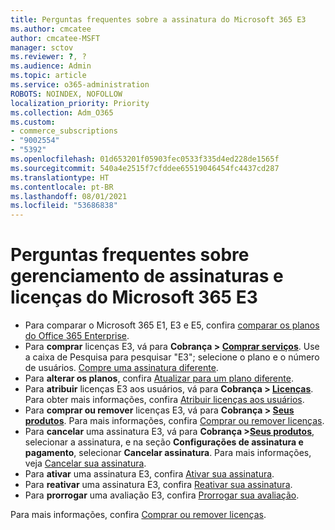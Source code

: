 ```yaml
---
title: Perguntas frequentes sobre a assinatura do Microsoft 365 E3
ms.author: cmcatee
author: cmcatee-MSFT
manager: sctov
ms.reviewer: ?, ?
ms.audience: Admin
ms.topic: article
ms.service: o365-administration
ROBOTS: NOINDEX, NOFOLLOW
localization_priority: Priority
ms.collection: Adm_O365
ms.custom:
- commerce_subscriptions
- "9002554"
- "5392"
ms.openlocfilehash: 01d653201f05903fec0533f335d4ed228de1565f
ms.sourcegitcommit: 540a4e2515f7cfddee65519046454fc4437cd287
ms.translationtype: HT
ms.contentlocale: pt-BR
ms.lasthandoff: 08/01/2021
ms.locfileid: "53686838"
---
```

# <a name="microsoft-365-e3-subscription-and-license-management-faq"></a>Perguntas frequentes sobre gerenciamento de assinaturas e licenças do Microsoft 365 E3

- Para comparar o Microsoft 365 E1, E3 e E5, confira [comparar os planos do Office 365 Enterprise](https://www.microsoft.com/microsoft-365/business/compare-more-office-365-for-business-plans).
- Para **comprar** licenças E3, vá para **Cobrança > [Comprar serviços](https://go.microsoft.com/fwlink/p/?linkid=868433)**. Use a caixa de Pesquisa para pesquisar "E3"; selecione o plano e o número de usuários. [Compre uma assinatura diferente](https://docs.microsoft.com/microsoft-365/commerce/try-or-buy-microsoft-365#buy-a-different-subscription).
- Para **alterar os planos**, confira [Atualizar para um plano diferente](https://docs.microsoft.com/microsoft-365/commerce/subscriptions/upgrade-to-different-plan).
- Para **atribuir** licenças E3 aos usuários, vá para **Cobrança > [Licenças](https://go.microsoft.com/fwlink/p/?linkid=842264)**. Para obter mais informações, confira [Atribuir licenças aos usuários](https://docs.microsoft.com/microsoft-365/admin/manage/assign-licenses-to-users).
- Para **comprar ou remover** licenças E3, vá para **Cobrança > [Seus produtos](https://go.microsoft.com/fwlink/p/?linkid=842054)**. Para mais informações, confira [Comprar ou remover licenças](https://docs.microsoft.com/microsoft-365/commerce/licenses/buy-licenses).
- Para **cancelar** uma assinatura E3, vá para **Cobrança >[Seus produtos](https://go.microsoft.com/fwlink/p/?linkid=842054)**, selecionar a assinatura, e na seção **Configurações de assinatura e pagamento**, selecionar **Cancelar assinatura**. Para mais informações, veja [Cancelar sua assinatura](https://docs.microsoft.com/microsoft-365/commerce/subscriptions/cancel-your-subscription).
- Para **ativar** uma assinatura E3, confira [Ativar sua assinatura](https://docs.microsoft.com/alchemyinsights/activate-your-office-365-subscription).
- Para **reativar** uma assinatura E3, confira [Reativar sua assinatura](https://docs.microsoft.com/alchemyinsights/reactivate-your-subscription).
- Para **prorrogar** uma avaliação E3, confira [Prorrogar sua avaliação](https://docs.microsoft.com/microsoft-365/commerce/extend-your-trial).

Para mais informações, confira [Comprar ou remover licenças](https://docs.microsoft.com/microsoft-365/commerce/licenses/buy-licenses).